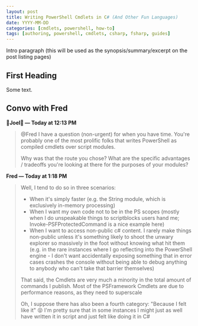 ```yaml
---
layout: post
title: Writing PowerShell Cmdlets in C# (And Other Fun Languages)
date: YYYY-MM-DD
categories: [cmdlets, powershell, how-to]
tags: [authoring, powershell, cmdlets, csharp, fsharp, guides]
---
```


Intro paragraph (this will be used as the synopsis/summary/excerpt on the post listing pages)

## First Heading

Some text.


## Convo with Fred

**🌸Joel🌸 — Today at 12:13 PM**

> @Fred I have a question (non-urgent) for when you have time.
> You're probably one of the most prolific folks that writes PowerShell as compiled cmdlets over script modules.
>
> Why was that the route you chose?
> What are the specific advantages / tradeoffs you're looking at there for the purposes of your modules?

**Fred — Today at 1:18 PM**

> Well, I tend to do so in three scenarios:
>
> + When it's simply faster (e.g. the String module, which is exclusively in-memory processing)
> + When I want my own code not to be in the PS scopes (mostly when I do unspeakable things to scriptblocks users hand me; Invoke-PSFProtectedCommand is a nice example here)
> + When I want to access non-public c# content.
>   I rarely make things non-public unless it's something likely to shoot the unwary explorer so massively in the foot without knowing what hit them (e.g. in the rare instances where I go reflecting into the PowerShell engine - I don't want accidentally exposing something that in error cases crashes the console without being able to debug anything to anybody who can't take that barrier themselves)
>
> That said, the Cmdlets are very much a minority in the total amount of commands I publish.
> Most of the PSFramework Cmdlets are due to performance reasons, as they need to superscale
>
> Oh, I suppose there has also been a fourth category: "Because I felt like it" :stuck_out_tongue_closed_eyes: 
> I'm pretty sure that in some instances I might just as well have written it in script and just felt like doing it in C#